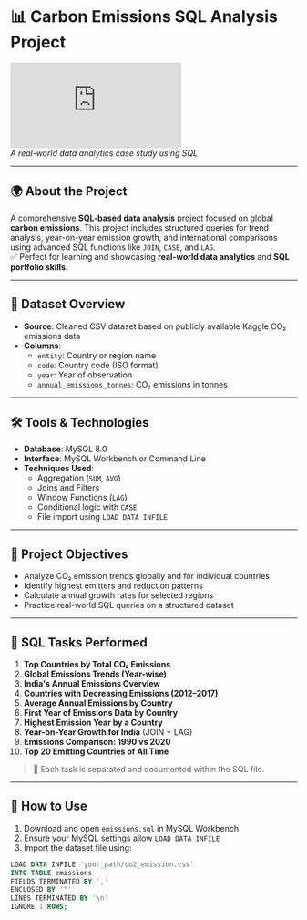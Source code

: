 # 📊 Carbon Emissions SQL Analysis Project

![Banner Image](https://img.freepik.com/free-vector/flat-woman-analyzes-ways-reduce-co2-emissions-climate-impact-from-factories_387295953.htm)  
*A real-world data analytics case study using SQL*

---

## 🌍 About the Project

A comprehensive **SQL-based data analysis** project focused on global **carbon emissions**. This project includes structured queries for trend analysis, year-on-year emission growth, and international comparisons using advanced SQL functions like `JOIN`, `CASE`, and `LAG`.  
✅ Perfect for learning and showcasing **real-world data analytics** and **SQL portfolio skills**.

---

## 📁 Dataset Overview

- **Source**: Cleaned CSV dataset based on publicly available Kaggle CO₂ emissions data  
- **Columns**:
  - `entity`: Country or region name  
  - `code`: Country code (ISO format)  
  - `year`: Year of observation  
  - `annual_emissions_tonnes`: CO₂ emissions in tonnes  

---

## 🛠️ Tools & Technologies

- **Database**: MySQL 8.0  
- **Interface**: MySQL Workbench or Command Line  
- **Techniques Used**:
  - Aggregation (`SUM`, `AVG`)
  - Joins and Filters
  - Window Functions (`LAG`)
  - Conditional logic with `CASE`
  - File import using `LOAD DATA INFILE`

---

## 🎯 Project Objectives

- Analyze CO₂ emission trends globally and for individual countries  
- Identify highest emitters and reduction patterns  
- Calculate annual growth rates for selected regions  
- Practice real-world SQL queries on a structured dataset  

---

## 📌 SQL Tasks Performed

1. **Top Countries by Total CO₂ Emissions**  
2. **Global Emissions Trends (Year-wise)**  
3. **India's Annual Emissions Overview**  
4. **Countries with Decreasing Emissions (2012–2017)**  
5. **Average Annual Emissions by Country**  
6. **First Year of Emissions Data by Country**  
7. **Highest Emission Year by a Country**  
8. **Year-on-Year Growth for India** (JOIN + LAG)  
9. **Emissions Comparison: 1990 vs 2020**  
10. **Top 20 Emitting Countries of All Time**

> 📂 Each task is separated and documented within the SQL file.

---

## 🚀 How to Use

1. Download and open `emissions.sql` in MySQL Workbench  
2. Ensure your MySQL settings allow `LOAD DATA INFILE`  
3. Import the dataset file using:
```sql
LOAD DATA INFILE 'your_path/co2_emission.csv'
INTO TABLE emissions
FIELDS TERMINATED BY ',' 
ENCLOSED BY '"' 
LINES TERMINATED BY '\n'
IGNORE 1 ROWS;
